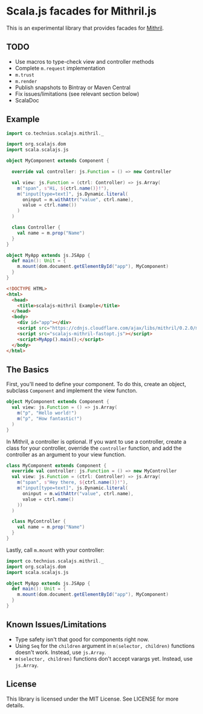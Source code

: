# Scala.js facades for Mithril.js

This is an experimental library that provides facades for [Mithril](https://lhorie.github.io/mithril/index.html).

## TODO

* Use macros to type-check view and controller methods
* Complete `m.request` implementation
* `m.trust`
* `m.render`
* Publish snapshots to Bintray or Maven Central
* Fix issues/limitations (see relevant section below)
* ScalaDoc

## Example

```scala
import co.technius.scalajs.mithril._

import org.scalajs.dom
import scala.scalajs.js

object MyComponent extends Component {

  override val controller: js.Function = () => new Controller

  val view: js.Function = (ctrl: Controller) => js.Array(
    m("span", s"Hi, ${ctrl.name()}!"),
    m("input[type=text]", js.Dynamic.literal(
      oninput = m.withAttr("value", ctrl.name),
      value = ctrl.name())
    )
  )

  class Controller {
    val name = m.prop("Name")
  }
}

object MyApp extends js.JSApp {
  def main(): Unit = {
    m.mount(dom.document.getElementById("app"), MyComponent)
  }
}
```

```html
<!DOCTYPE HTML>
<html>
  <head>
    <title>scalajs-mithril Example</title>
  </head>
  <body>
    <div id="app"></div>
    <script src="https://cdnjs.cloudflare.com/ajax/libs/mithril/0.2.0/mithril.js"></script>
    <script src="scalajs-mithril-fastopt.js"></script>
    <script>MyApp().main();</script>
  </body>
</html>
```

## The Basics

First, you'll need to define your component. To do this, create an object,
subclass `Component` and implement the view functon.

```scala
object MyComponent extends Component {
  val view: js.Function = () => js.Array(
    m("p", "Hello world!")
    m("p", "How fantastic!")
  )
}
```

In Mithril, a controller is optional. If you want to use a controller, create a
class for your controller, override the `controller` function, and add the
controller as an argument to your view function.

```scala
class MyComponent extends Component {
  override val controller: js.Function = () => new MyController
  val view: js.Function = (ctrl: Controller) => js.Array(
    m("span", s"Hey there, ${ctrl.name()}!"),
    m("input[type=text]", js.Dynamic.literal(
      oninput = m.withAttr("value", ctrl.name),
      value = ctrl.name()
    ))
  )

  class MyController {
    val name = m.prop("Name")
  }
}
```

Lastly, call `m.mount` with your controller:

```scala
import co.technius.scalajs.mithril._
import org.scalajs.dom
import scala.scalajs.js

object MyApp extends js.JSApp {
  def main(): Unit = {
    m.mount(dom.document.getElementById("app"), MyComponent)
  }
}
```

## Known Issues/Limitations

* Type safety isn't that good for components right now.
* Using `Seq` for the `children` argument in `m(selector, children)` functions doesn't work. Instead, use `js.Array`.
* `m(selector, children)` functions don't accept varargs yet. Instead, use `js.Array`.

## License
This library is licensed under the MIT License. See LICENSE for more details.

